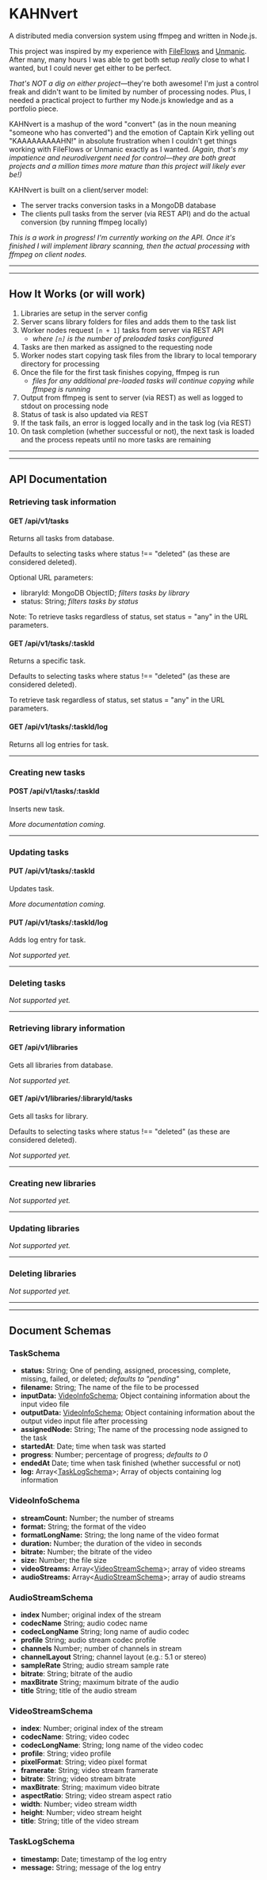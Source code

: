 # KAHNvert

A distributed media conversion system using ffmpeg and written in Node.js.

This project was inspired by my experience with [FileFlows](https://github.com/revenz/FileFlows) and [Unmanic](https://github.com/Unmanic/unmanic). After many, many hours I was able to get both setup _really_ close to what I wanted, but I could never get either to be perfect.

_That's NOT a dig on either project_—they're both awesome! I'm just a control freak and didn't want to be limited by number of processing nodes. Plus, I needed a practical project to further my Node.js knowledge and as a portfolio piece.

KAHNvert is a mashup of the word "convert" (as in the noun meaning "someone who has converted") and the emotion of Captain Kirk yelling out "KAAAAAAAAAHN!" in absolute frustration when I couldn't get things working with FileFlows or Unmanic exactly as I wanted. _(Again, that's my impatience and neurodivergent need for control—they are both great projects and a million times more mature than this project will likely ever be!)_

KAHNvert is built on a client/server model:

- The server tracks conversion tasks in a MongoDB database
- The clients pull tasks from the server (via REST API) and do the actual conversion (by running ffmpeg locally)

_This is a work in progress! I'm currently working on the API. Once it's finished I will implement library scanning, then the actual processing with ffmpeg on client nodes._

---

---

## How It Works (or will work)

1. Libraries are setup in the server config
2. Server scans library folders for files and adds them to the task list
3. Worker nodes request `[n + 1]` tasks from server via REST API
   - _where `[n]` is the number of preloaded tasks configured_
4. Tasks are then marked as assigned to the requesting node
5. Worker nodes start copying task files from the library to local temporary directory for processing
6. Once the file for the first task finishes copying, ffmpeg is run
   - _files for any additional pre-loaded tasks will continue copying while ffmpeg is running_
7. Output from ffmpeg is sent to server (via REST) as well as logged to stdout on processing node
8. Status of task is also updated via REST
9. If the task fails, an error is logged locally and in the task log (via REST)
10. On task completion (whether successful or not), the next task is loaded and the process repeats until no more tasks are remaining

---

---

## API Documentation

### Retrieving task information

#### GET /api/v1/tasks

Returns all tasks from database.

Defaults to selecting tasks where status !== "deleted" (as these are considered deleted).

Optional URL parameters:

- libraryId: MongoDB ObjectID; _filters tasks by library_
- status: String; _filters tasks by status_

Note: To retrieve tasks regardless of status, set status = "any" in the URL parameters.

#### GET /api/v1/tasks/:taskId

Returns a specific task.

Defaults to selecting tasks where status !== "deleted" (as these are considered deleted).

To retrieve task regardless of status, set status = "any" in the URL parameters.

#### GET /api/v1/tasks/:taskId/log

Returns all log entries for task.

---

### Creating new tasks

#### POST /api/v1/tasks/:taskId

Inserts new task.

_More documentation coming._

---

### Updating tasks

#### PUT /api/v1/tasks/:taskId

Updates task.

_More documentation coming._

#### PUT /api/v1/tasks/:taskId/log

Adds log entry for task.

_Not supported yet._

---

### Deleting tasks

_Not supported yet._

---

### Retrieving library information

#### GET /api/v1/libraries

Gets all libraries from database.

_Not supported yet._

#### GET /api/v1/libraries/:libraryId/tasks

Gets all tasks for library.

Defaults to selecting tasks where status !== "deleted" (as these are considered deleted).

_Not supported yet._

---

### Creating new libraries

_Not supported yet._

---

### Updating libraries

_Not supported yet._

---

### Deleting libraries

_Not supported yet._

---

---

## Document Schemas

### TaskSchema

- **status:** String; One of pending, assigned, processing, complete, missing, failed, or deleted; _defaults to "pending"_
- **filename:** String; The name of the file to be processed
- **inputData:** [VideoInfoSchema](#videoinfoschema); Object containing information about the input video file
- **outputData:** [VideoInfoSchema](#videoinfoschema); Object containing information about the output video input file after processing
- **assignedNode:** String; The name of the processing node assigned to the task
- **startedAt**: Date; time when task was started
- **progress**: Number; percentage of progress; _defaults to 0_
- **endedAt** Date; time when task finished (whether successful or not)
- **log:** Array<[TaskLogSchema](#tasklogschema)>; Array of objects containing log information

### VideoInfoSchema

- **streamCount:** Number; the number of streams
- **format:** String; the format of the video
- **formatLongName:** String; the long name of the video format
- **duration:** Number; the duration of the video in seconds
- **bitrate:** Number; the bitrate of the video
- **size:** Number; the file size
- **videoStreams:** Array<[VideoStreamSchema](#videostreamschema)>; array of video streams
- **audioStreams:** Array<[AudioStreamSchema](#audiostreamschema)>; array of audio streams

### AudioStreamSchema

- **index** Number; original index of the stream
- **codecName** String; audio codec name
- **codecLongName** String; long name of audio codec
- **profile** String; audio stream codec profile
- **channels** Number; number of channels in stream
- **channelLayout** String; channel layout (e.g.: 5.1 or stereo)
- **sampleRate** String; audio stream sample rate
- **bitrate**: String; bitrate of the audio
- **maxBitrate** String; maximum bitrate of the audio
- **title** String; title of the audio stream

### VideoStreamSchema

- **index**: Number; original index of the stream
- **codecName**: String; video codec
- **codecLongName**: String; long name of the video codec
- **profile**: String; video profile
- **pixelFormat**: String; video pixel format
- **framerate**: String; video stream framerate
- **bitrate**: String; video stream bitrate
- **maxBitrate**: String; maximum video bitrate
- **aspectRatio**: String; video stream aspect ratio
- **width**: Number; video stream width
- **height**: Number; video stream height
- **title**: String; title of the video stream

### TaskLogSchema

- **timestamp:** Date; timestamp of the log entry
- **message:** String; message of the log entry
